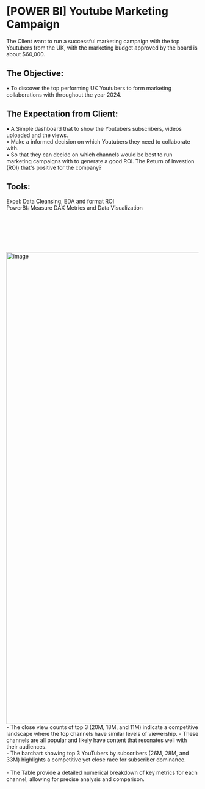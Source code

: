# [POWER BI] Youtube Marketing Campaign

The Client want to run a successful marketing campaign with the top Youtubers from the UK, with the marketing budget approved by the board is about $60,000.

## The Objective: 

• To discover the top performing UK Youtubers to form marketing collaborations with throughout the year 2024. <br/>

## The Expectation from Client: 

• A Simple dashboard that to show the Youtubers subscribers, videos uploaded and the views. <br/>
• Make a informed decision on which Youtubers they need to collaborate with. <br/>
• So that they can decide on which channels would be best to run marketing campaigns with to generate a good ROl. The Return of Investion (ROI) that's positive for the company? <br/>

## Tools: 
Excel: Data Cleansing, EDA and format ROI <br/>
PowerBI: Measure DAX Metrics and Data Visualization

<pre>




   
</pre>

<img width="1235" alt="image" src="https://github.com/Inyourdreams12/Marketing-Campaign-Running_PowerBI_Excel/assets/119731058/de8a0a03-e347-468a-9df4-bccba36775bc">

<br/>
- The close view counts of top 3 (20M, 18M, and 11M) indicate a competitive landscape where the top channels have similar levels of viewership.
- These channels are all popular and likely have content that resonates well with their audiences.
<br/>
- The barchart showing top 3 YouTubers by subscribers (26M, 28M, and 33M) highlights a competitive yet close race for subscriber dominance.
<br/>
<br/>
- The Table provide a detailed numerical breakdown of key metrics for each channel, allowing for precise analysis and comparison.<br/>
<br/>
